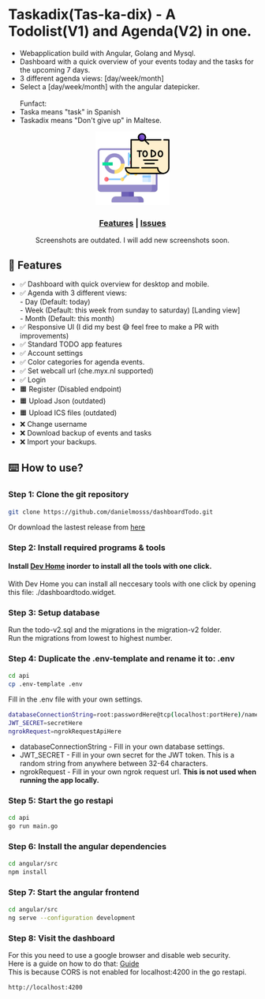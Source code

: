 # Taskadix(Tas-ka-dix) - A Todolist(V1) and Agenda(V2) in one.
<ul>
  <li>Webapplication build with Angular, Golang and Mysql.</li>
  <li>Dashboard with a quick overview of your events today and the tasks for the upcoming 7 days.</li>
  <li>3 different agenda views: [day/week/month] </li>
  <li>Select a [day/week/month] with the angular datepicker.</li>
  <br>Funfact:
  <li>Taska means "task" in Spanish</li>
  <li>Taskadix means "Don't give up" in Maltese.</li>
</ul>

<p align="center">
  <img src="angular/src/assets/dashboardTodo.png" width="150">
</p>

<div align=center>
  <h3>
    <a href="#-features">Features</a>
    <span> | </span>
    <a href="https://github.com/danielmosss/dashboardTodo/issues">Issues</a>
  </h3>
</div>

<!-- <p align="center">
  <img src="angular/src/assets/dashboard.png" width="800px">
  <img src="angular/src/assets/account.png" width="800px">
</p> -->
<p align="center">
Screenshots are outdated. I will add new screenshots soon.
</p>

## 🚀 Features
* ✅ Dashboard with quick overview for desktop and mobile.
* ✅ Agenda with 3 different views:<br>
      - Day (Default: today)<br>
      - Week (Default: this week from sunday to saturday) [Landing view]<br>
      - Month (Default: this month)
* ✅ Responsive UI (I did my best 😅 feel free to make a PR with improvements)
* ✅ Standard TODO app features
* ✅ Account settings
* ✅ Color categories for agenda events. 
* ✅ Set webcall url (che.myx.nl supported)
* ✅ Login
* 🟧 Register (Disabled endpoint) 
* 🟧 Upload Json (outdated)
* 🟧 Upload ICS files (outdated)
* ❌ Change username
* ❌ Download backup of events and tasks
* ❌ Import your backups.


## ⌨️ How to use?

### Step 1: Clone the git repository
  
  ```bash
  git clone https://github.com/danielmosss/dashboardTodo.git
  ```

  Or download the lastest release from [here](https://github.com/danielmosss/dashboardTodo/releases/latest)

### Step 2: Install required programs & tools
#### Install [Dev Home](https://aka.ms/devhome) inorder to install all the tools with one click.
With Dev Home you can install all neccesary tools with one click by opening this file: ./dashboardtodo.widget.

### Step 3: Setup database
    
Run the todo-v2.sql and the migrations in the migration-v2 folder.<br>
Run the migrations from lowest to highest number.

### Step 4: Duplicate the .env-template and rename it to: .env
  
  ```bash
  cd api
  cp .env-template .env
  ```

  Fill in the .env file with your own settings.

  ```bash
  databaseConnectionString=root:passwordHere@tcp(localhost:portHere)/nameHere
  JWT_SECRET=secretHere
  ngrokRequest=ngrokRequestApiHere
  ```

  * databaseConnectionString - Fill in your own database settings.
  * JWT_SECRET - Fill in your own secret for the JWT token. This is a random string from anywhere between 32-64 characters.
  * ngrokRequest - Fill in your own ngrok request url. **This is not used when running the app locally.**


### Step 5: Start the go restapi

  ```bash
  cd api
  go run main.go
  ```

### Step 6: Install the angular dependencies

  ```bash
  cd angular/src
  npm install
  ```

### Step 7: Start the angular frontend

  ```bash
  cd angular/src
  ng serve --configuration development
  ```

### Step 8: Visit the dashboard

  For this you need to use a google browser and disable web security. <br>
  Here is a guide on how to do that: [Guide](https://alfilatov.com/posts/run-chrome-without-cors/)<br>
  This is because CORS is not enabled for localhost:4200 in the go restapi.

  ```bash
  http://localhost:4200
  ```
